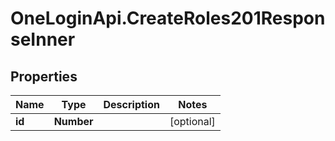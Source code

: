 # OneLoginApi.CreateRoles201ResponseInner

## Properties

Name | Type | Description | Notes
------------ | ------------- | ------------- | -------------
**id** | **Number** |  | [optional] 



